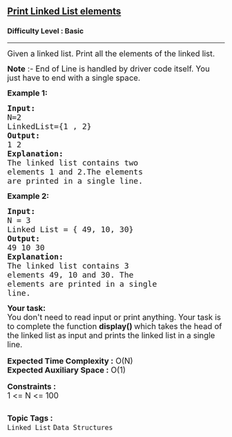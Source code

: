 <h2><a href="https://practice.geeksforgeeks.org/problems/print-linked-list-elements/1?page=1&difficulty[]=-1&difficulty[]=0&category[]=Linked%20List&sortBy=submissions">Print Linked List elements</a></h2><h3>Difficulty Level : Basic</h3><hr><div class="problems_problem_content__Xm_eO"><p><span style="font-size:18px">Given a linked list. Print all the elements of the linked list.</span></p>

<p><span style="font-size:18px"><strong>Note</strong> :- End of Line is handled by driver code itself. You just have to end with a single space.</span></p>

<p><strong><span style="font-size:18px">Example 1:</span></strong></p>

<pre><span style="font-size:18px"><strong>Input:</strong>
N=2
LinkedList={1 , 2}</span>
<span style="font-size:18px"><strong>Output:</strong>
1 2</span>
<span style="font-size:18px"><strong>Explanation:
</strong>The linked list contains two 
elements 1 and 2.The elements 
are printed in a single line.</span></pre>

<p><strong><span style="font-size:18px">Example 2:</span></strong></p>

<pre><strong><span style="font-size:18px">Input:</span></strong>
<span style="font-size:18px">N = 3</span>
<span style="font-size:18px">Linked List = { 49, 10, 30}</span>
<strong><span style="font-size:18px">Output: </span></strong>
<span style="font-size:18px">49 10 30</span>
<strong><span style="font-size:18px">Explanation:</span></strong>
<span style="font-size:18px">The linked list contains 3 
elements 49, 10 and 30. The 
elements are printed in a single 
line.</span></pre>

<div><strong><span style="font-size:18px">Your task:</span></strong></div>

<div><span style="font-size:18px">You don't need to read input or print anything. Your task is to complete the function <strong>display() </strong>which takes the head of the linked list as input and prints the linked list in a single line.</span></div>

<div>&nbsp;</div>

<div><span style="font-size:18px"><strong>Expected Time Complexity :</strong> O(N)</span></div>

<div><span style="font-size:18px"><strong>Expected Auxiliary Space :</strong> O(1)</span></div>

<div>&nbsp;</div>

<div><strong><span style="font-size:18px">Constraints :</span></strong></div>

<div><span style="font-size:18px">1 &lt;= N &lt;= 100</span></div>
</div><br><p><span style=font-size:18px><strong>Topic Tags : </strong><br><code>Linked List</code>&nbsp;<code>Data Structures</code>&nbsp;